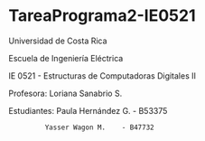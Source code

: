 # TareaPrograma2-IE0521

Universidad de Costa Rica 

Escuela de Ingeniería Eléctrica 

IE 0521 - Estructuras de Computadoras Digitales II 

Profesora: Loriana Sanabrio S. 

Estudiantes: Paula Hernández G. - B53375 

             Yasser Wagon M.    - B47732              


